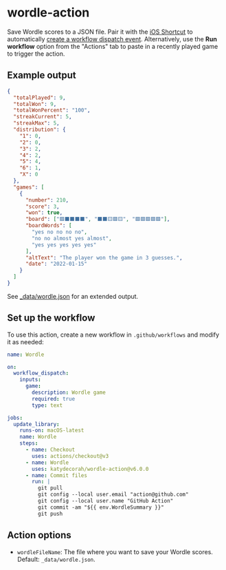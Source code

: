 # wordle-action

Save Wordle scores to a JSON file. Pair it with the [iOS Shortcut](shortcut/README.md) to automatically [create a workflow dispatch event](https://docs.github.com/en/rest/actions/workflows#create-a-workflow-dispatch-event). Alternatively, use the **Run workflow** option from the "Actions" tab to paste in a recently played game to trigger the action.

## Example output

```json
{
  "totalPlayed": 9,
  "totalWon": 9,
  "totalWonPercent": "100",
  "streakCurrent": 5,
  "streakMax": 5,
  "distribution": {
    "1": 0,
    "2": 0,
    "3": 2,
    "4": 2,
    "5": 4,
    "6": 1,
    "X": 0
  },
  "games": [
    {
      "number": 210,
      "score": 3,
      "won": true,
      "board": ["🟩⬛⬛⬛⬛", "⬛⬛🟨🟩🟨", "🟩🟩🟩🟩🟩"],
      "boardWords": [
        "yes no no no no",
        "no no almost yes almost",
        "yes yes yes yes yes"
      ],
      "altText": "The player won the game in 3 guesses.",
      "date": "2022-01-15"
    }
  ]
}
```

See [\_data/wordle.json](https://github.com/katydecorah/wordle-action/blob/main/_data/wordle.json) for an extended output.

<!-- START GENERATED DOCUMENTATION -->

## Set up the workflow

To use this action, create a new workflow in `.github/workflows` and modify it as needed:

```yml
name: Wordle

on:
  workflow_dispatch:
    inputs:
      game:
        description: Wordle game
        required: true
        type: text

jobs:
  update_library:
    runs-on: macOS-latest
    name: Wordle
    steps:
      - name: Checkout
        uses: actions/checkout@v3
      - name: Wordle
        uses: katydecorah/wordle-action@v6.0.0
      - name: Commit files
        run: |
          git pull
          git config --local user.email "action@github.com"
          git config --local user.name "GitHub Action"
          git commit -am "${{ env.WordleSummary }}"
          git push
```

## Action options

- `wordleFileName`: The file where you want to save your Wordle scores. Default: `_data/wordle.json`.

<!-- END GENERATED DOCUMENTATION -->
